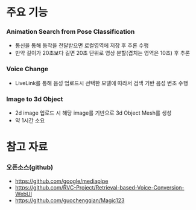 # 주요 기능
### Animation Search from Pose Classification
- 통신을 통해 동작을 전달받으면 로컬영역에 저장 후 추론 수행
- 만약 길이가 20초보다 길면 20초 단위로 영상 분할(겹치는 영역은 10초) 후 추론

### Voice Change
- LiveLink를 통해 음성 업로드시 선택한 모델에 따라서 검색 기반 음성 변조 수행

### Image to 3d Object
- 2d image 업로드 시 해당 image를 기반으로 3d Object Mesh를 생성
- 약 1시간 소요

# 참고 자료
### 오픈소스(github)
- https://github.com/google/mediapipe
- https://github.com/RVC-Project/Retrieval-based-Voice-Conversion-WebUI
- https://github.com/guochengqian/Magic123
